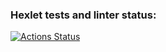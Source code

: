 ### Hexlet tests and linter status:
[![Actions Status](https://github.com/ArtMan-8/java-project-78/actions/workflows/hexlet-check.yml/badge.svg)](https://github.com/ArtMan-8/java-project-78/actions)